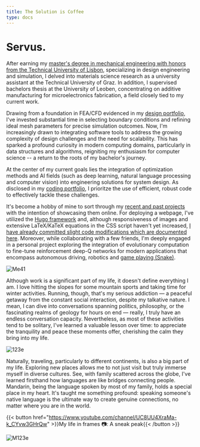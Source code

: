 ```yaml
---
title: The Solution is Coffee            
type: docs
---
```


# **Servus.**

After earning my [master's degree in mechanical engineering with honors from the Technical University of Lisbon](https://fenix.tecnico.ulisboa.pt/cursos/memec/dissertacao/1128253548922394), specializing in design engineering and simulation, I delved into materials science research as a university assistant at the Technical University of Graz. In addition, I supervised bachelors thesis at the University of Leoben, concentrating on additive manufacturing for microelectronics fabrication, a field closely tied to my current work. 

Drawing from a foundation in FEA/CFD evidenced in my [design portfolio](https://ricardochin.com/docs/1design/), I've invested substantial time in selecting boundary conditions and refining ideal mesh parameters for precise simulation outcomes. Now, I'm increasingly drawn to integrating software tools to address the growing complexity of design challenges and the need for scalability. This has sparked a profound curiosity in modern computing domains, particularly in data structures and algorithms, reigniting my enthusiasm for computer science -- a return to the roots of my bachelor's journey.

At the center of my current goals lies the integration of optimization methods and AI fields (such as deep learning, natural language processing and computer vision) into engineering solutions for system design. As disclosed in my [coding portfolio](https://ricardochin.com/docs/1design/), I prioritze the use of efficient, robust code to effectively tackle these challenges.

It's become a hobby of mine to sort through my [recent and past projects](https://github.com/roaked?tab=repositories) with the intention of showcasing them online. For deploying a webpage, I've utilized the [Hugo framework](https://gohugo.io/getting-started/installing/) and, although responsiveness of images and extensive LaTeX/KaTeX equations in the CSS script haven't yet increased, [I have already committed slight code modifications which are documented here](https://ricardochin.com/docs/mod/). Moreover, while collaborating with a few friends, I'm deeply engaged in a personal project exploring the integration of evolutionary computation to fine-tune reinforcement deep-Q networks for modern applications that encompass autonomous driving, robotics and [game playing (Snake)](https://github.com/roaked/snake-q-learning-genetic-algorithm). 


![Me41](https://live.staticflickr.com/65535/53352035229_f9204869a6_c.jpg)

Although work is a significant part of my life, it doesn't define everything I am. I love hitting the slopes for some mountain sports and taking time for winter activities. Running, though, that's my serious addiction — a peaceful getaway from the constant social interaction, despite my talkative nature. I mean, I can dive into conversations spanning politics, philosophy, or the fascinating realms of geology for hours on end — really, I truly have an endless conversation capacity. Nevertheless, as most of these activities tend to be solitary, I've learned a valuable lesson over time: to appreciate the tranquility and peace these moments offer, cherishing the calm they bring into my life.

![123e](https://live.staticflickr.com/65535/53351935583_2203c22f2f_c.jpg)

Naturally, traveling, particularly to different continents, is also a big part of my life. Exploring new places allows me to not just visit but truly immerse myself in diverse cultures. See, with family scattered across the globe, I've learned firsthand how languages are like bridges connecting people. Mandarin, being the language spoken by most of my family, holds a special place in my heart. It's taught me something profound: speaking someone's native language is the ultimate way to create genuine connections, no matter where you are in the world.

{{< button href="https://www.youtube.com/channel/UC8UU4XraMa-k_CYvw3GHrQw" >}}My life in frames 📷: A sneak peak{{< /button >}}

![M123e](https://live.staticflickr.com/65535/53343069030_6d4e5837cd_c.jpg)


